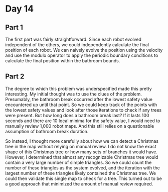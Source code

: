 # Day 14

## Part 1
The first part was fairly straightforward. Since each robot evolved independent of the others, we could independently calculate the final position of each robot. We can naively evolve the position using the velocity and use the modulo operator to apply the periodic boundary conditions to calculate the final position within the bathroom bounds.

## Part 2
The degree to which this problem was underspecified made this pretty interesting. My initial thought was to use the clues of the problem. Presumably, the bathroom break occurred after the lowest safety value encountered up until that point. So we could keep track of the points with the lowest safety values and look after those iterations to check if any trees were present. But how long does a bathroom break last? If it lasts 100 seconds and there are 10 local minima for the safety value, I would need to manually review 1,000 robot maps. And this still relies on a questionable assumption of bathroom break duration.

So instead, I thought more carefully about how we can detect a Christmas tree in the map without relying on manual review. I do not know the exact shape of this Christmas tree or how many sets of branches it would have. However, I determined that almost any recognizable Christmas tree would contain a very large number of simple triangles. So we could count the number of these triangles as the system evolved, and the iteration with the largest number of these triangles likely contained the Christmas tree. We could then validate this single map to check for a tree. This turned out to be a good approach that minimized the amount of manual review required.

